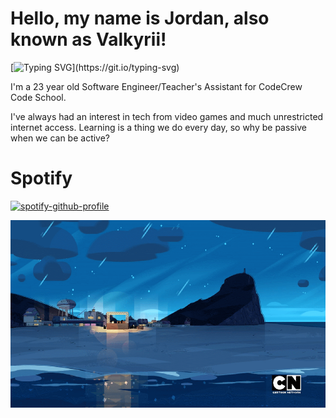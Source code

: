 # Hello, my name is Jordan, also known as Valkyrii!

[![Typing SVG](https://readme-typing-svg.demolab.com?font=Sriracha&duration=3000&pause=1000&color=F78A1A&center=true&random=false&width=435&lines=I+am+a+Software+Engineer.;I+am+a+Teacher's+Assistant+at+CodeCrew.;I+am+a+Musician.;I+am+a+Gamer.;I+am+a+Chill+Dude.)](https://git.io/typing-svg)

I'm a 23 year old Software Engineer/Teacher's Assistant for CodeCrew Code School.

I've always had an interest in tech from video games and much unrestricted internet access. Learning is a thing we do every day, so why be passive when we can be active?

# Spotify
[![spotify-github-profile](https://spotify-github-profile.vercel.app/api/view?uid=james3160&cover_image=true&theme=novatorem&show_offline=false&background_color=121212&interchange=false&bar_color=e28708&bar_color_cover=false)](https://github.com/kittinan/spotify-github-profile)

<p align="center">
<img src="SU_BeachStage.gif" alt="Jordan Hobson Headshot" height=300px width=580px/>
</p>



